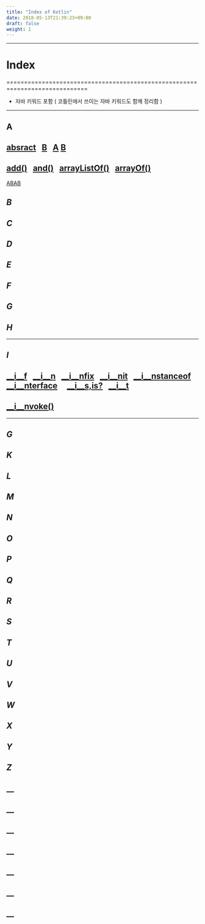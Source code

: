 ```yaml
---
title: "Index of Kotlin"
date: 2018-05-13T21:39:23+09:00
draft: false
weight: 1
---
```


-----------------------------------------------
# Index
=============================================================================

- 자바 키워드 포함 ( 코틀린에서 쓰이는 자바 키워드도 함께 정리함  )

-----------------------------------------------
## __A__
## [absract](#absract) &nbsp; [B](#B) &nbsp; [A](#A) [B](#B)
## [add()](#add()) &nbsp; [and()](#and()) &nbsp; [arrayListOf()](#arrayListOf()) &nbsp; [arrayOf()](#arrayOf)
[A](#A)[B](#B)[A](#A)[B](#B)

## _B_
## _C_
## _D_
## _E_
## _F_
## _G_
## _H_
------------------------------------------
## ___I___
## [__i__f](#if) &nbsp; [__i__n](#in) &nbsp; [__i__nfix](#infix) &nbsp; [__i__nit](#init) &nbsp; [__i__nstanceof](#instanceof) &nbsp; [__i__nterface](#interface) &nbsp; &nbsp; [__i__s,is?](#is,is?) &nbsp; [__i__t](#it)
## [__i__nvoke()](#invoke)
--------------------------------------
## _G_
## _K_
## _L_
## _M_
## _N_
## _O_
## _P_
## _Q_
## _R_
## _S_
## _T_
## _U_
## _V_
## _W_
## _X_
## _Y_
## _Z_
## __
## __
## __
## __
## __
## __
## __



